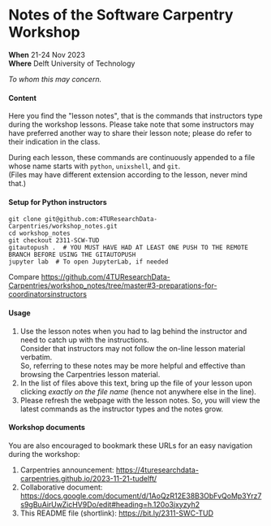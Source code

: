 # Notes of the Software Carpentry Workshop 

**When** 21-24 Nov 2023  
**Where** Delft University of Technology

_To whom this may concern._

#### Content

Here you find the "lesson notes", that is the commands that instructors type during the workshop lessons. Please take note that some instructors may have preferred another way to share their lesson note; please do refer to their indication in the class.

During each lesson, these commands are continuously appended to a file whose name starts with `python`, `unixshell`, and `git`.  
(Files may have different extension according to the lesson, never mind that.)

#### Setup for Python instructors 

    git clone git@github.com:4TUResearchData-Carpentries/workshop_notes.git
    cd workshop_notes
    git checkout 2311-SCW-TUD
    gitautopush .  # YOU MUST HAVE HAD AT LEAST ONE PUSH TO THE REMOTE BRANCH BEFORE USING THE GITAUTOPUSH
    jupyter lab  # To open JupyterLab, if needed 
    
Compare https://github.com/4TUResearchData-Carpentries/workshop_notes/tree/master#3-preparations-for-coordinatorsinstructors

#### Usage

1. Use the lesson notes when you had to lag behind the instructor and need to catch up with the instructions.  
Consider that instructors may not follow the on-line lesson material verbatim.  
So, referring to these notes may be more helpful and effective than browsing the Carpentries lesson material.  
2. In the list of files above this text, bring up the file of your lesson upon clicking _exactly on the file name_ (hence not anywhere else in the line).  
3. Please refresh the webpage with the lesson notes. So, you will view the latest commands as the instructor types and the notes grow.

#### Workshop documents
You are also encouraged to bookmark these URLs for an easy navigation during the workshop:

1. Carpentries announcement: https://4turesearchdata-carpentries.github.io/2023-11-21-tudelft/
2. Collaborative document: https://docs.google.com/document/d/1AoQzR12E38B3ObFvQoMp3Yrz7s9gBuAirUwZicHV9Do/edit#heading=h.120o3jxyzyh2
3. This README file (shortlink): https://bit.ly/2311-SWC-TUD

